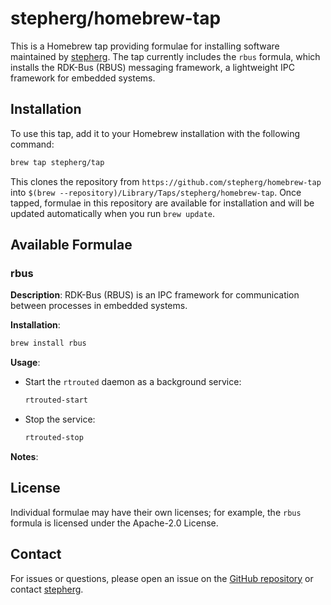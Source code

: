 # stepherg/homebrew-tap

This is a Homebrew tap providing formulae for installing software maintained by [stepherg](https://github.com/stepherg). The tap currently includes the `rbus` formula, which installs the RDK-Bus (RBUS) messaging framework, a lightweight IPC framework for embedded systems.

## Installation

To use this tap, add it to your Homebrew installation with the following command:

```bash
brew tap stepherg/tap
```

This clones the repository from `https://github.com/stepherg/homebrew-tap` into `$(brew --repository)/Library/Taps/stepherg/homebrew-tap`. Once tapped, formulae in this repository are available for installation and will be updated automatically when you run `brew update`.

## Available Formulae

### rbus

**Description**: RDK-Bus (RBUS) is an IPC framework for communication between processes in embedded systems.

**Installation**:

```bash
brew install rbus
```

**Usage**:

- Start the `rtrouted` daemon as a background service:

  ```bash
  rtrouted-start
  ```

- Stop the service:

  ```bash
  rtrouted-stop
  ```

**Notes**:

## License

 Individual formulae may have their own licenses; for example, the `rbus` formula is licensed under the Apache-2.0 License.

## Contact

For issues or questions, please open an issue on the [GitHub repository](https://github.com/stepherg/homebrew-tap/issues) or contact [stepherg](https://github.com/stepherg).